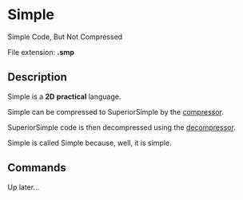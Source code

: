# Simple

Simple Code, But Not Compressed

File extension: **.smp**

## Description

Simple is a **2D** **practical** language. 

Simple can be compressed to SuperiorSimple by the [compressor](https://github.com/SuperiorSimple/Compressor). 

SuperiorSimple code is then decompressed using the [decompressor](https://github.com/SuperiorSimple/Decompressor). 

Simple is called Simple because, well, it is simple. 

## Commands

Up later...
